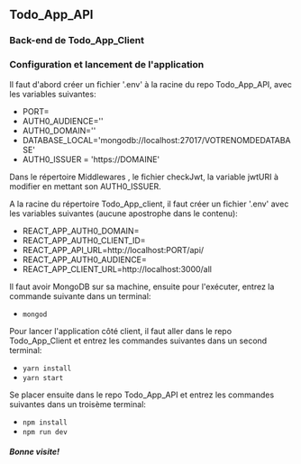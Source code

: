 ## Todo_App_API

### Back-end de Todo_App_Client

### Configuration et lancement de l'application

Il faut d'abord créer un fichier '.env' à la racine du repo Todo_App_API, avec les variables suivantes: 

- PORT= 
- AUTH0_AUDIENCE=''
- AUTH0_DOMAIN='' 
- DATABASE_LOCAL='mongodb://localhost:27017/VOTRENOMDEDATABASE'
- AUTH0_ISSUER = 'https://DOMAINE'

Dans le répertoire Middlewares , le fichier checkJwt, la variable jwtURI à modifier en mettant son AUTH0_ISSUER.

A la racine du répertoire Todo_App_client, il faut créer un fichier '.env' avec les variables suivantes (aucune apostrophe dans le contenu): 

- REACT_APP_AUTH0_DOMAIN=
- REACT_APP_AUTH0_CLIENT_ID=
- REACT_APP_API_URL=http://localhost:PORT/api/
- REACT_APP_AUTH0_AUDIENCE=
- REACT_APP_CLIENT_URL=http://localhost:3000/all


Il faut avoir MongoDB sur sa machine, ensuite pour l'exécuter, entrez la commande suivante dans un terminal: 

- ```mongod```

Pour lancer l'application côté client, il faut aller dans le repo Todo_App_Client et entrez les commandes suivantes dans un second terminal:

- ```yarn install```
- ```yarn start```
 
Se placer ensuite dans le repo Todo_App_API et entrez les commandes suivantes dans un troisème terminal:

- ```npm install```
- ```npm run dev```


##### Bonne visite!


